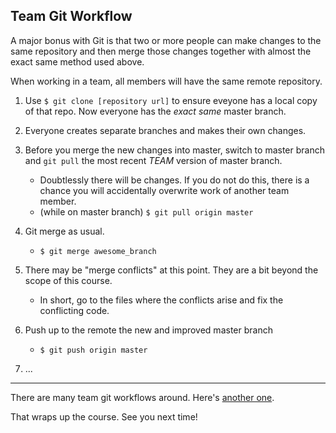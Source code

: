 ## Team Git Workflow

A major bonus with Git is that two or more people can make changes to the same repository and then merge those changes together with almost the exact same method used above.

When working in a team, all members will have the same remote repository.

1. Use `$ git clone [repository url]` to ensure eveyone has a local copy of that repo. Now everyone has the _exact same_ master branch.

2. Everyone creates separate branches and makes their own changes.

3. Before you merge the new changes into master, switch to master branch and `git pull` the most recent _TEAM_ version of master branch.
    - Doubtlessly there will be changes. If you do not do this, there is a chance you will accidentally overwrite work of another team member.
    - (while on master branch) `$ git pull origin master`

4. Git merge as usual.
    - `$ git merge awesome_branch`

5. There may be "merge conflicts" at this point. They are a bit beyond the scope of this course.
    - In short, go to the files where the conflicts arise and fix the conflicting code.

6. Push up to the remote the new and improved master branch
    - `$ git push origin master`

7. ...

<hr>

There are many team git workflows around. Here's [another one](http://stackoverflow.com/a/2429011/6412365).

<p class="closing">That wraps up the course. See you next time!</p>